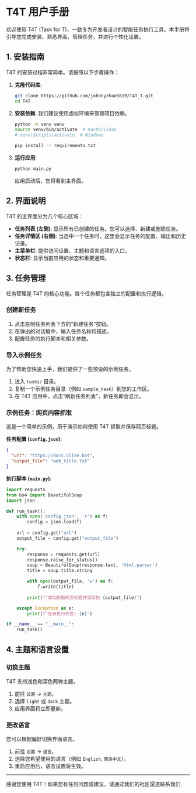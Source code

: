 # T4T 用户手册

欢迎使用 T4T (Task for T)，一款专为开发者设计的智能任务执行工具。本手册将引导您完成安装、熟悉界面、管理任务，并进行个性化设置。

## 1. 安装指南

T4T 的安装过程非常简单。请按照以下步骤操作：

1. **克隆代码库**:

    ```bash
    git clone https://github.com/johnnyzhao5619/T4T_T.git
    cd T4T
    ```

2. **安装依赖**:
    我们建议使用虚拟环境来管理项目依赖。

    ```bash
    python -m venv venv
    source venv/bin/activate  # macOS/Linux
    # venv\Scripts\activate  # Windows

    pip install -r requirements.txt
    ```

3. **运行应用**:

    ```bash
    python main.py
    ```

    应用启动后，您将看到主界面。

## 2. 界面说明

T4T 的主界面分为几个核心区域：

- **任务列表 (左侧)**: 显示所有已创建的任务。您可以选择、新建或删除任务。
- **任务详情区 (右侧)**: 当选中一个任务时，这里会显示任务的配置、输出和历史记录。
- **主菜单栏**: 提供访问设置、主题和语言选项的入口。
- **状态栏**: 显示当前应用的状态和重要通知。

## 3. 任务管理

任务管理是 T4T 的核心功能。每个任务都包含独立的配置和执行逻辑。

### 创建新任务

1. 点击左侧任务列表下方的“新建任务”按钮。
2. 在弹出的对话框中，输入任务名称和描述。
3. 配置任务的执行脚本和相关参数。

### 导入示例任务

为了帮助您快速上手，我们提供了一些预设的示例任务。

1. 进入 `tasks/` 目录。
2. 复制一个示例任务目录（例如 `sample_task`）到您的工作区。
3. 在 T4T 应用中，点击“刷新任务列表”，新任务即会显示。

### 示例任务：网页内容抓取

这是一个简单的示例，用于演示如何使用 T4T 抓取并保存网页标题。

**任务配置 (`config.json`)**:

```json
{
  "url": "https://docs.cline.bot",
  "output_file": "web_title.txt"
}
```

**执行脚本 (`main.py`)**:

```python
import requests
from bs4 import BeautifulSoup
import json

def run_task():
    with open('config.json', 'r') as f:
        config = json.load(f)
    
    url = config.get("url")
    output_file = config.get("output_file")

    try:
        response = requests.get(url)
        response.raise_for_status()
        soup = BeautifulSoup(response.text, 'html.parser')
        title = soup.title.string

        with open(output_file, 'w') as f:
            f.write(title)
        
        print(f"成功抓取网页标题并保存到 {output_file}")

    except Exception as e:
        print(f"任务执行失败: {e}")

if __name__ == "__main__":
    run_task()
```

## 4. 主题和语言设置

### 切换主题

T4T 支持浅色和深色两种主题。

1. 前往 `设置` -> `主题`。
2. 选择 `light` 或 `dark` 主题。
3. 应用界面将立即更新。

### 更改语言

您可以根据偏好切换界面语言。

1. 前往 `设置` -> `语言`。
2. 选择您希望使用的语言（例如 `English`, `简体中文`）。
3. 重启应用后，语言设置将生效。

---

感谢您使用 T4T！如果您有任何问题或建议，请通过我们的社区渠道联系我们
